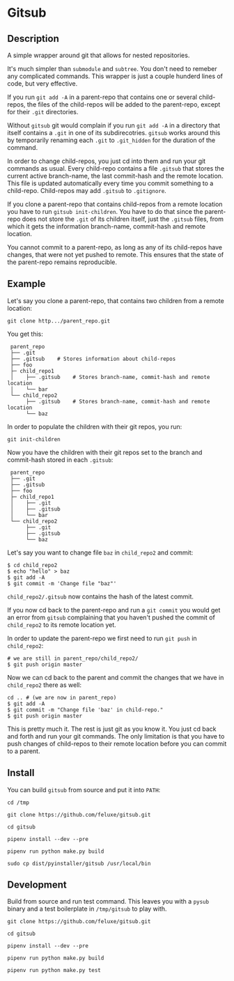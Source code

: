 
# Gitsub

## Description

A simple wrapper around git that allows for nested repositories.

It's much simpler than `submodule` and `subtree`. You don't need to remeber any complicated commands. This wrapper is just a couple hunderd lines of code, but very effective.

If you run `git add -A` in a parent-repo that contains one or several child-repos, the files of the child-repos will be added to the parent-repo, except for their `.git` directories.

Without `gitsub` git would complain if you run `git add -A` in a directory that itself contains a `.git` in one of its subdirecotries. `gitsub` works around this by temporarily renaming each `.git` to `.git_hidden` for the duration of the command.

In order to change child-repos, you just cd into them and run your git commands as usual. Every child-repo contains a file `.gitsub` that stores the current active branch-name, the last commit-hash and the remote location. This file is updated automatically every time you commit something to a child-repo. Child-repos may add `.gitsub` to `.gitignore`.

If you clone a parent-repo that contains child-repos from a remote location you have to run `gitsub init-children`. You have to do that since the parent-repo does not store the `.git` of its children itself, just the `.gitsub` files, from which it gets the information branch-name, commit-hash and remote location.

You cannot commit to a parent-repo, as long as any of its child-repos have changes, that were not yet pushed to remote. This ensures that the state of the parent-repo remains reproducible.


## Example

Let's say you clone a parent-repo, that contains two children from a remote location:

`git clone http.../parent_repo.git`

You get this:

```
 parent_repo
 ├── .git
 ├── .gitsub    # Stores information about child-repos
 ├── foo
 ├─ child_repo1
 │    ├── .gitsub    # Stores branch-name, commit-hash and remote location
 │    └── bar
 └── child_repo2
      ├── .gitsub    # Stores branch-name, commit-hash and remote location
      └── baz

```

In order to populate the children with their git repos, you run:

`git init-children`

Now you have the children with their git repos set to the branch and commit-hash stored in each `.gitsub`:

```
 parent_repo
 ├── .git
 ├── .gitsub
 ├── foo
 ├─ child_repo1
 │    ├── .git
 │    ├── .gitsub
 │    └── bar
 └── child_repo2
      ├── .git
      ├── .gitsub
      └── baz

```

Let's say you want to change file `baz` in `child_repo2` and commit:

```
$ cd child_repo2
$ echo "hello" > baz
$ git add -A
$ git commit -m 'Change file "baz"'
```

`child_repo2/.gitsub` now contains the hash of the latest commit.

If you now cd back to the parent-repo and run a `git commit` you would get an error from `gitsub` complaining that you haven't pushed the commit of `child_repo2` to its remote location yet.

In order to update the parent-repo we first need to run `git push` in `child_repo2`:

```
# we are still in parent_repo/child_repo2/
$ git push origin master
```

Now we can cd back to the parent and commit the changes that we have in `child_repo2` there as well:

```
cd .. # (we are now in parent_repo)
$ git add -A    
$ git commit -m "Change file 'baz' in child-repo."
$ git push origin master
```

This is pretty much it. The rest is just git as you know it. You just cd back and forth and run your git commands. The only limitation is that you have to push changes of child-repos to their remote location before you can commit to a parent.


## Install

You can build `gitsub` from source and put it into `PATH`:

```
cd /tmp

git clone https://github.com/feluxe/gitsub.git

cd gitsub

pipenv install --dev --pre

pipenv run python make.py build

sudo cp dist/pyinstaller/gitsub /usr/local/bin
```

## Development

Build from source and run test command. This leaves you with a `pysub` binary and a test boilerplate in `/tmp/gitsub` to play with.

```
git clone https://github.com/feluxe/gitsub.git

cd gitsub

pipenv install --dev --pre

pipenv run python make.py build

pipenv run python make.py test
```
